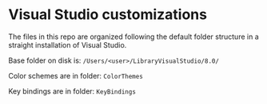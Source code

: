 Visual Studio customizations
=

The files in this repo are organized following the default folder structure in a straight installation of Visual Studio.

Base folder on disk is:
`/Users/<user>/LibraryVisualStudio/8.0/`

Color schemes are in folder:
`ColorThemes`

Key bindings are in folder:
`KeyBindings`

